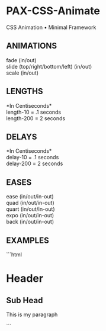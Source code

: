 <h1>PAX-CSS-Animate</h1>
<p>CSS Animation • Minimal Framework</p>

<h2>ANIMATIONS</h2>
fade (in/out)<br />
slide (top/right/bottom/left) (in/out)<br />
scale (in/out)<br />

<h2>LENGTHS</h2>
*In Centiseconds*<br />
length-10 = .1 seconds<br />
length-200 = 2 seconds<br />

<h2>DELAYS</h2>
*In Centiseconds*<br />
delay-10 = .1 seconds<br />
delay-200 = 2 seconds<br />

<h2>EASES</h2>
ease (in/out/in-out)<br />
quad (in/out/in-out)<br />
quart (in/out/in-out)<br />
expo (in/out/in-out)<br />
back  (in/out/in-out)<br />

<h2>EXAMPLES</h2>
```html
<h1 class='animate fade-in length-50 ease-quad-in'>Header</h1>
<h2 class='animate slide-bottom-in length-50 delay-10'>Sub Head</h1>
<p class='animate slide-left-in  delay-50'>This is my paragraph</p>
```
